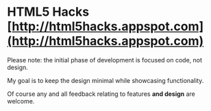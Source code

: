 #  HTML5 Hacks [http://html5hacks.appspot.com](http://html5hacks.appspot.com) #

Please note: the initial phase of development is focused on code, not design. 

My goal is to keep the design minimal while showcasing functionality. 

Of course any and all feedback relating to features **and design** are welcome.
